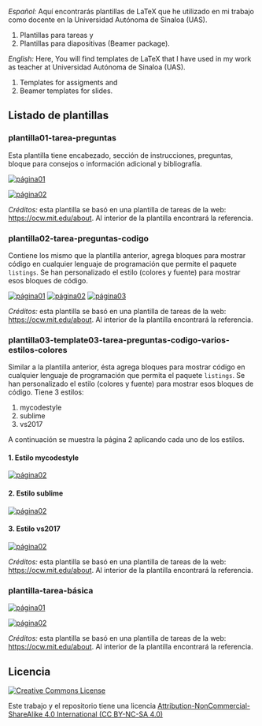 *Español:*
Aquí encontrarás plantillas de LaTeX que he utilizado en mi trabajo como docente en la Universidad Autónoma de Sinaloa (UAS).
1. Plantillas para tareas y
2. Plantillas para diapositivas (Beamer package).

*English:*
Here, You will find templates de LaTeX that I have used in my work as teacher at Universidad Autónoma de Sinaloa (UAS).
1. Templates for assigments and
2. Beamer templates for slides.


## Listado de plantillas




### plantilla01-tarea-preguntas

Esta plantilla tiene encabezado, sección de instrucciones, preguntas, bloque para consejos o información adicional y bibliografía.


[![página01](https://raw.githubusercontent.com/rogelioprieto/latex-templates-UAS/master/plantilla01-tarea-preguntas/screenshots/tarea06-1-small.png)](plantilla01-tarea-preguntas)

[![página02](https://raw.githubusercontent.com/rogelioprieto/latex-templates-UAS/master/plantilla01-tarea-preguntas/screenshots/tarea06-2-small.png)](plantilla01-tarea-preguntas)


*Créditos:* esta plantilla se basó en una plantilla de tareas de la web: <https://ocw.mit.edu/about>.  Al interior de la plantilla encontrará la referencia.




### plantilla02-tarea-preguntas-codigo

Contiene los mismo que la plantilla anterior, agrega bloques para mostrar código en cualquier lenguaje de programación que permite el paquete `listings`. Se han personalizado el estilo (colores y fuente) para mostrar esos bloques de código.


[![página01](https://raw.githubusercontent.com/rogelioprieto/latex-templates-UAS/master/plantilla02-tarea-preguntas-codigo/screenshots/tarea06-1-small.png)](https://github.com/rogelioprieto/latex-templates-UAS/tree/master/plantilla02-tarea-preguntas-codigo)
[![página02](https://raw.githubusercontent.com/rogelioprieto/latex-templates-UAS/master/plantilla02-tarea-preguntas-codigo/screenshots/tarea06-2-small.png)](https://github.com/rogelioprieto/latex-templates-UAS/tree/master/plantilla02-tarea-preguntas-codigo)
[![página03](https://raw.githubusercontent.com/rogelioprieto/latex-templates-UAS/master/plantilla02-tarea-preguntas-codigo/screenshots/tarea06-3-small.png)](https://github.com/rogelioprieto/latex-templates-UAS/tree/master/plantilla02-tarea-preguntas-codigo)


*Créditos:* esta plantilla se basó en una plantilla de tareas de la web: <https://ocw.mit.edu/about>.  Al interior de la plantilla encontrará la referencia.


### plantilla03-template03-tarea-preguntas-codigo-varios-estilos-colores

Similar a la plantilla anterior, ésta agrega bloques para mostrar código en cualquier lenguaje de programación que permita el paquete `listings`. Se han personalizado el estilo (colores y fuente) para mostrar esos bloques de código.
Tiene 3 estilos:
1. mycodestyle
2. sublime
3. vs2017

A continuación se muestra la página 2 aplicando cada uno de los estilos.
#### 1. Estilo mycodestyle
[![página02](https://raw.githubusercontent.com/rogelioprieto/latex-templates-UAS/master/plantilla03-tarea-preguntas-codigo-estilos-colores/screenshots/mycodestyle/tarea06-mycodestyle-2-small.png)](https://github.com/rogelioprieto/latex-templates-UAS/tree/master/plantilla03-tarea-preguntas-codigo-estilos-colores)

#### 2. Estilo sublime

[![página02](https://raw.githubusercontent.com/rogelioprieto/latex-templates-UAS/master/plantilla03-tarea-preguntas-codigo-estilos-colores/screenshots/sublime/tarea06-sublime-style-2-small.png)](https://github.com/rogelioprieto/latex-templates-UAS/tree/master/plantilla03-tarea-preguntas-codigo-estilos-colores)

#### 3. Estilo vs2017
[![página02](https://raw.githubusercontent.com/rogelioprieto/latex-templates-UAS/master/plantilla03-tarea-preguntas-codigo-estilos-colores/screenshots/vs2017/tarea06-vs2017-2-small.png)](https://github.com/rogelioprieto/latex-templates-UAS/tree/master/plantilla03-tarea-preguntas-codigo-estilos-colores)


*Créditos:* esta plantilla se basó en una plantilla de tareas de la web: <https://ocw.mit.edu/about>.  Al interior de la plantilla encontrará la referencia.


### plantilla-tarea-básica

[![página01](https://raw.githubusercontent.com/rogelioprieto/latex-templates-UAS/master/plantilla04-tarea-basica/screenshots/cuestionario01-2-small.png)](https://github.com/rogelioprieto/latex-templates-UAS/tree/master/plantilla04-tarea-basica)

[![página02](https://raw.githubusercontent.com/rogelioprieto/latex-templates-UAS/master/plantilla04-tarea-basica/screenshots/cuestionario01-2-small.png)](https://github.com/rogelioprieto/latex-templates-UAS/tree/master/plantilla04-tarea-basica)

*Créditos:* esta plantilla se basó en una plantilla de tareas de la web: <https://ocw.mit.edu/about>.  Al interior de la plantilla encontrará la referencia.


## Licencia 

[![Creative Commons License](https://mirrors.creativecommons.org/presskit/buttons/88x31/svg/by-nc-sa.svg)](https://creativecommons.org/licenses/by-nc-sa/4.0/)


Este trabajo y el repositorio tiene una licencia [Attribution-NonCommercial-ShareAlike 4.0 International (CC BY-NC-SA 4.0)](https://creativecommons.org/licenses/by-nc-sa/4.0/)